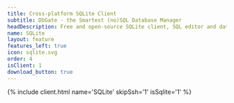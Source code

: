 ```yaml
---
title: Cross-platform SQLite Client
subtitle: DbGate - the Smartest (no)SQL Database Manager
headDescription: Free and open-source SQLite client, SQL editor and database manager. Desktop app in Linux, Windows, MacOS and web app in Docker.
name: SQLite
layout: feature
features_left: true
icon: sqlite.svg
order: 4
isClient: 1
download_button: true
---
```


{% include client.html name='SQLite' skipSsh='1' isSqlite='1' %}
